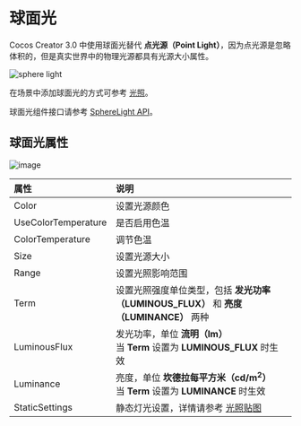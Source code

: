 # 球面光

Cocos Creator 3.0 中使用球面光替代 **点光源（Point Light）**，因为点光源是忽略体积的，但是真实世界中的物理光源都具有光源大小属性。

![sphere light](spherelight/sphere-light.jpg)

在场景中添加球面光的方式可参考 [光照](../light.md)。

球面光组件接口请参考 [SphereLight API](__APIDOC__/zh/#/docs/3.3/zh/component-light/Class/SphereLight)。

## 球面光属性

![image](spherelight/sphere-light-prop.png)

| 属性 | 说明 |
| :---- | :---- |
| Color | 设置光源颜色 |
| UseColorTemperature | 是否启用色温 |
| ColorTemperature | 调节色温 |
| Size | 设置光源大小 |
| Range | 设置光照影响范围 |
| Term | 设置光照强度单位类型，包括 **发光功率（LUMINOUS_FLUX）** 和 **亮度（LUMINANCE）** 两种 |
| LuminousFlux | 发光功率，单位 **流明（lm）**<br>当 **Term** 设置为 **LUMINOUS_FLUX** 时生效 |
| Luminance | 亮度，单位 **坎德拉每平方米（cd/m<sup>2</sup>）**<br>当 **Term** 设置为 **LUMINANCE** 时生效 |
| StaticSettings | 静态灯光设置，详情请参考 [光照贴图](./lightmap.md) |
